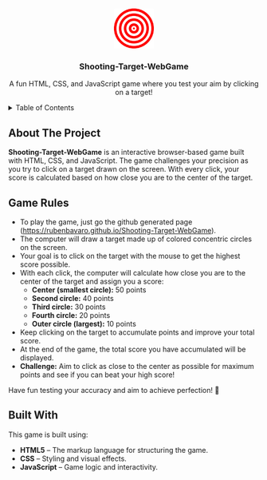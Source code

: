 
<!-- Improved compatibility of back to top link: See: https://github.com/othneildrew/Best-README-Template/pull/73 -->
<a id="readme-top"></a>
<!--
*** Thanks for checking out Shooting-Target-WebGame.
*** If you have any suggestions to improve the game or the README, please fork the repo and create a pull request,
*** or simply open an issue with your ideas. Happy coding!
-->



<!-- PROJECT LOGO -->
<br />
<div align="center">
  <a href="https://github.com/RubenBavaro/Shooting-Target-WebGame">
    <img src="static/img/logo.png" alt="Shooting Target Logo" width="80" height="80">
  </a>

  <h3 align="center">Shooting-Target-WebGame</h3>

  <p align="center">
    A fun HTML, CSS, and JavaScript game where you test your aim by clicking on a target!
    <br />
  </p>
</div>

<!-- TABLE OF CONTENTS -->
<details>
  <summary>Table of Contents</summary>
  <ol>
    <li><a href="#about-the-project">About The Project</a></li>
    <li>
      <a href="#game-rules">Game Rules</a>
    </li>
    <li>
      <a href="#built-with">Built With</a>
    </li>
  </ol>
</details>

<!-- ABOUT THE PROJECT -->
## About The Project

**Shooting-Target-WebGame** is an interactive browser-based game built with HTML, CSS, and JavaScript. The game challenges your precision as you try to click on a target drawn on the screen. With every click, your score is calculated based on how close you are to the center of the target.

<!-- GAME RULES -->
## Game Rules
- To play the game, just go the github generated page (https://rubenbavaro.github.io/Shooting-Target-WebGame).
- The computer will draw a target made up of colored concentric circles on the screen.
- Your goal is to click on the target with the mouse to get the highest score possible.
- With each click, the computer will calculate how close you are to the center of the target and assign you a score:
  - **Center (smallest circle):** 50 points
  - **Second circle:** 40 points
  - **Third circle:** 30 points
  - **Fourth circle:** 20 points
  - **Outer circle (largest):** 10 points
- Keep clicking on the target to accumulate points and improve your total score.
- At the end of the game, the total score you have accumulated will be displayed.
- **Challenge:** Aim to click as close to the center as possible for maximum points and see if you can beat your high score!

Have fun testing your accuracy and aim to achieve perfection! 🎯

<!-- BUILT WITH -->
## Built With

This game is built using:
* **HTML5** – The markup language for structuring the game.
* **CSS** – Styling and visual effects.
* **JavaScript** – Game logic and interactivity.
